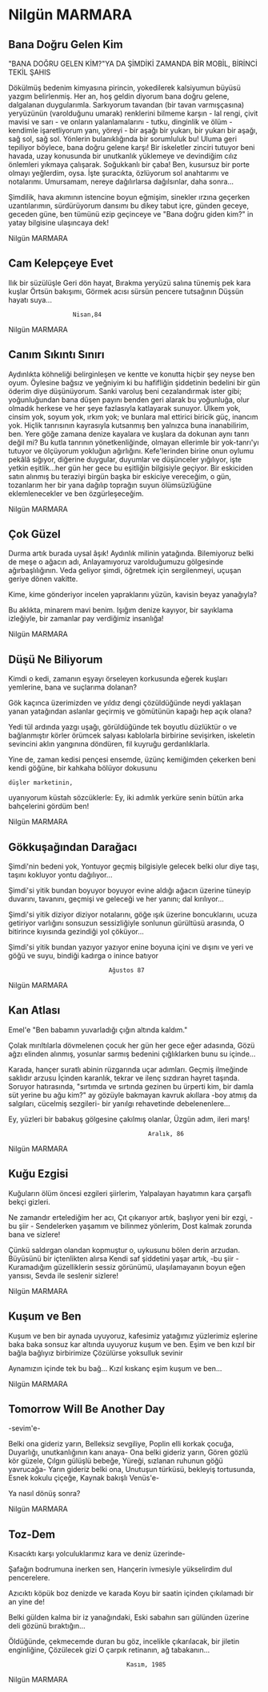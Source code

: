 # Nilgün MARMARA

## Bana Doğru Gelen Kim

"BANA DOĞRU GELEN KİM?"YA DA
ŞİMDİKİ ZAMANDA 
BİR MOBİL, BİRİNCİ TEKİL ŞAHIS

Dökülmüş bedenim kimyasına pirincin, yokedilerek kalsiyumun büyüsü yazgım belirlenmiş.
Her an, hoş geldin diyorum bana doğru gelene, dalgalanan duygularımla. Sarkıyorum
tavandan (bir tavan varmışçasına) yeryüzünün (varolduğunu umarak) renklerini bilmeme
karşın - lal rengi, çivit mavisi ve sarı - ve onların yalanlamalarını - tutku, dinginlik ve ölüm - 
kendimle işaretliyorum yanı, yöreyi - bir aşağı bir yukarı, bir yukarı bir aşağı, sağ sol, sağ sol.
Yönlerin bulanıklığında bir sorumluluk bu! Uluma geri tepiliyor böylece, bana doğru gelene
karşı! Bir iskeletler zinciri tutuyor beni havada, uzay konusunda bir unutkanlık yüklemeye ve
devindiğim cılız önlemleri yıkmaya çalışarak. Soğukkanlı bir çaba! Ben, kusursuz bir porte 
olmayı yeğlerdim, oysa. İşte şuracıkta, özlüyorum sol anahtarımı ve notalarımı. Umursamam,
nereye dağılırlarsa dağılsınlar, daha sonra...

Şimdilik, hava akımının istencine boyun eğmişim, sinekler ırzına geçerken uzantılarımın,
sürdürüyorum dansımı bu dikey tabut içre, günden geceye, geceden güne, ben tümünü ezip
geçinceye ve "Bana doğru giden kim?" in yatay bilgisine ulaşıncaya dek!

Nilgün MARMARA

## Cam Kelepçeye Evet

Ilık bir süzülüşle
Geri dön hayat,
Bırakma yeryüzü salına
tünemiş pek kara kuşlar
Örtsün bakışımı,
Görmek acısı sürsün
pencere tutsağının
Düşsün hayatı suya...





                      Nisan,84

Nilgün MARMARA

## Canım Sıkıntı Sınırı

Aydınlıkta köhneliği belirginleşen ve kentte ve konutta hiçbir şey neyse ben oyum. Öylesine 
bağsız ve yeğniyim ki bu hafifliğin şiddetinin bedelini bir gün öderim diye düşünüyorum. 
Sanki varoluş beni cezalandırmak ister gibi; yoğunluğundan bana düşen payını benden geri 
alarak bu yoğunluğa, olur olmadık herkese ve her şeye fazlasıyla katlayarak sunuyor.
Ülkem yok, cinsim yok, soyum yok, ırkım yok; ve bunlara mal ettirici biricik güç, inancım
yok. Hiçlik tanrısının kayrasıyla kutsanmış ben yalnızca buna inanabilirim, ben. Yere göğe
zamana denize kayalara ve kuşlara da dokunan aynı tanrı değil mi? Bu kutla tanrının
yönetkenliğinde, olmayan ellerimle bir yok-tanrı'yı tutuyor ve ölçüyorum yokluğun ağırlığını.
Kefe'lerinden birine onun oylumu pekâlâ sığıyor, diğerine duygular, duyumlar ve düşünceler
yığılıyor, işte yetkin eşitlik...her gün her gece bu eşitliğin bilgisiyle geçiyor. Bir eskiciden
satın alınmış bu teraziyi birgün başka bir eskiciye vereceğim, o gün, tozanlarım her bir yana
dağılıp toprağın suyun ölümsüzlüğüne eklemlenecekler ve ben özgürleşeceğim.

Nilgün MARMARA

## Çok Güzel

Durma artık burada uysal âşık!
Aydınlık milinin yatağında.
Bilemiyoruz belki de meşe o ağacın adı,
Anlayamıyoruz varolduğumuzu gölgesinde
			ağırbaşlılığının.
Veda geliyor şimdi, öğretmek için
sergilenmeyi, uçuşan geriye dönen
			vakitte.

Kime, kime gönderiyor incelen yapraklarını
yüzün, kavisin beyaz yanağıyla?

Bu aklıkta, minarem mavi benim.
Işığım denize kayıyor, bir sayıklama
izleğiyle, bir zamanlar pay verdiğimiz
			insanlığa!

Nilgün MARMARA

## Düşü Ne Biliyorum

Kimdi o kedi, zamanın
eşyayı örseleyen korkusunda
eğerek kuşları yemlerine,
bana ve suçlarıma dolanan?

Gök kaçınca üzerimizden ve
yıldız dengi çözüldüğünde
neydi yaklaşan
yanan yatağından aslanlar geçirmiş
ve gömütünün kapağı hep açık olana?

Yedi tül ardında yazgı uşağı,
görüldüğünde tek boyutlu düzlüktür o
ve bağlanmıştır körler
örümcek salyası kablolarla birbirine
sevişirken,
iskeletin sevincini aklın yangınına
döndüren, fil kuyruğu gerdanlıklarla.

Yine de, zaman kedisi
pençesi ensemde, üzünç kemiğimden
çekerken beni kendi göğüne,
bir kahkaha bölüyor dokusunu

	düşler marketinin,

uyanıyorum küstah sözcüklerle:
	Ey, iki adımlık yerküre
	senin bütün arka bahçelerini
		gördüm ben!

Nilgün MARMARA

## Gökkuşağından Darağacı

Şimdi'nin bedeni yok,
Yontuyor geçmiş bilgisiyle
gelecek belki olur diye taşı,
                      taşını kokluyor
                      yontu dağılıyor...


Şimdi'si yitik
            bundan boyuyor
            boyuyor evine aldığı
            ağacın üzerine tüneyip
duvarını, tavanını, geçmişi
            ve geleceği ve her yanını;
            dal kırılıyor...


Şimdi'si yitik
            diziyor diziyor notalarını,
göğe ışık üzerine boncuklarını,
ucuza getiriyor varlığını
           sonsuzun sessizliğiyle
           sonlunun gürültüsü arasında,
O bitirince kıyısında gezindiği
                 yol çöküyor...

Şimdi'si yitik
            bundan yazıyor
            yazıyor enine boyuna
            içini ve dışını ve yeri
            ve göğü ve suyu,
bindiği kadırga
                 o inince batıyor





                                Ağustos 87

Nilgün MARMARA

## Kan Atlası

Emel'e
                                   "Ben babamın yuvarladığı
                                     çığın altında kaldım."



Çolak mırıltılarla dövmelenen çocuk
          her gün her gece eğer adasında,
Gözü ağzı elinden alınmış, yosunlar
          sarmış bedenini çığlıklarken bunu
                                             su içinde...

Karada, hançer suratlı abinin rüzgarında
                                     uçar adımları.
Geçmiş ilmeğinde saklıdır arzusu
İçinden karanlık, tekrar ve ilenç
             sızdıran hayret taşında.
Soruyor hatırasında, "sırtımda ve
sırtında gezinen bu ürperti kim,
bir damla süt yerine bu ağu kim?"
ay gözüyle bakmayan kavruk akıllara
                  -boy atmış da salgıları,
                   cücelmiş sezgileri-
bir yanılgı rehavetinde debelenenlere...


Ey, yüzleri
               bir babakuş gölgesine
                                   çakılmış olanlar,
Üzgün adım, ileri marş!




                                           Aralık, 86

Nilgün MARMARA

## Kuğu Ezgisi

Kuğuların ölüm öncesi ezgileri şiirlerim,
Yalpalayan hayatımın kara çarşaflı
		bekçi gizleri.

Ne zamandır ertelediğim her acı,
Çıt çıkarıyor artık, başlıyor yeni bir ezgi,
-bu şiir -
Sendelerken yaşamım ve bilinmez yönlerim,
Dost kalmak zorunda bana ve
		                sizlere!

Çünkü saldırgan olandan kopmuştur o,
uykusunu bölen derin arzudan.
Büyüsünü bir içtenlikten alırsa
Kendi saf şiddetini yaşar artık,
	-bu şiir -
Kuramadığım güzelliklerin sessiz görünümü,
ulaşılamayanın boyun eğen yansısı,
Sevda ile seslenir sizlere!

Nilgün MARMARA

## Kuşum ve Ben

Kuşum ve ben bir aynada
uyuyoruz, kafesimiz yatağımız
yüzlerimiz eşlerine baka baka
sonsuz kar altında uyuyoruz
		kuşum ve ben.
Eşim ve ben kızıl bir bağla
bağlıyız birbirimize
Çözülürse yoksulluk sevinir

Aynamızın içinde tek bu bağ...
Kızıl kıskanç eşim kuşum ve ben...

Nilgün MARMARA

## Tomorrow Will Be Another Day

-sevim'e-


Belki ona gideriz yarın,
Belleksiz sevgiliye,
Poplin elli korkak çocuğa,
Duyarlığı, unutkanlığının kanı
		anaya-
Ona belki gideriz yarın,
Gören gözlü kör güzele,
Çılgın gülüşlü bebeğe,
Yüreği, sızlanan ruhunun göğü
		yavrucağa-
Yarın gideriz belki ona,
Unutuşun türküsü, bekleyiş
		tortusunda,
Esnek kokulu çiçeğe,
Kaynak bakışlı Venüs'e-

Ya nasıl dönüş sonra?

Nilgün MARMARA

## Toz-Dem

Kısacıktı
karşı yolculuklarımız kara
      ve deniz üzerinde-


Şafağın bodrumuna inerken sen,
Hançerin ivmesiyle yükselirdim
                   dul pencerelere.


Azıcıktı
köpük boz
denizde ve karada
Koyu bir saatin içinden
çıkılamadı
bir an yine de!

Belki gülden
kalma bir iz yanağındaki,
Eski sabahın sarı gülünden
üzerine deli gözünü bıraktığın...


Öldüğünde,
çekmecemde duran bu göz,
incelikle çıkarılacak,
bir jiletin enginliğine,
Çözülecek gizi
      O çarpık retinanın, ağ tabakanın...



                                     Kasım, 1985

Nilgün MARMARA